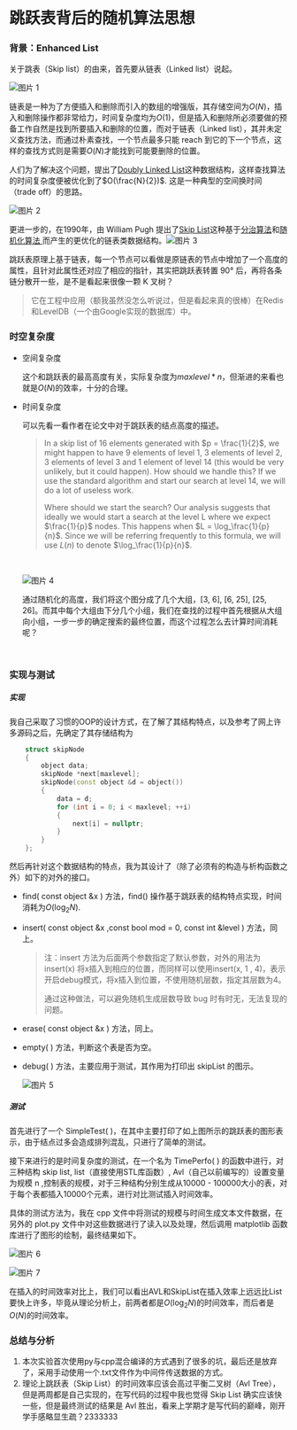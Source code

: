 # 跳跃表背后的随机算法思想

### 背景：Enhanced List

关于跳表（Skip list）的由来，首先要从链表（Linked list）说起。

![图片 1](http://p1.bpimg.com/567571/9aab25912db64d11.png)

链表是一种为了方便插入和删除而引入的数组的增强版，其存储空间为$O(N)$，插入和删除操作都非常给力，时间复杂度均为$O(1)$，但是插入和删除所必须要做的预备工作自然是找到所要插入和删除的位置，而对于链表（Linked list），其并未定义查找方法，而通过朴素查找，一个节点最多只能 reach 到它的下一个节点，这样的查找方式则是需要$O(N)$才能找到可能要删除的位置。

人们为了解决这个问题，提出了[Doubly Linked List](https://en.wikipedia.org/wiki/Doubly_linked_list)这种数据结构，这样查找算法的时间复杂度便被优化到了$O(\frac{N}{2})$. 这是一种典型的空间换时间（trade off）的思路。

![图片 2](http://p1.bqimg.com/567571/56e87e31ea4f0d4c.png)



更进一步的，在1990年，由 William Pugh 提出了[Skip List](https://en.wikipedia.org/wiki/Skip_list)这种基于[分治算法]()和[随机化算法 ](https://en.wikipedia.org/wiki/Randomized_algorithm)而产生的更优化的链表类数据结构。![图片 3](http://i1.piimg.com/567571/b2605a416bb30784.gif)

跳跃表原理上基于链表，每一个节点可以看做是原链表的节点中增加了一个高度的属性，且针对此属性还对应了相应的指针，其实把跳跃表转置 90° 后，再将各条链分散开一些，是不是看起来很像一颗 K 叉树？

> 它在工程中应用（额我虽然没怎么听说过，但是看起来真的很棒）在Redis和LevelDB（一个由Google实现的数据库）中。

### 时空复杂度

- 空间复杂度

  这个和跳跃表的最高高度有关，实际复杂度为$maxlevel * n$，但渐进的来看也就是$O(N)$的效率，十分的合理。

- 时间复杂度

  可以先看一看作者在论文中对于跳跃表的结点高度的描述。

  > In a skip list of 16 elements generated with $p = \frac{1}{2}$, we might happen to have 9 elements of level 1, 3 elements of level 2, 3 elements of level 3 and 1 element of level 14 (this would be very unlikely, but it could happen). How should we handle this?  If we use the standard algorithm and start our search at level 14, we will do a lot of useless work. 
  >
  > Where should we start the search?  Our analysis suggests that ideally we would start a search at the level L where we expect $\frac{1}{p}$ nodes. This happens when $L = \log_\frac{1}{p}{n}$. Since we will be referring frequently to this formula, we will use $L(n)$ to denote $\log_\frac{1}{p}{n}$.

  ​

  ![图片 4](http://p1.bqimg.com/567571/b4ef322c59676142.png)

  通过随机化的高度，我们将这个图分成了几个大组，[3, 6], [6, 25], [25, 26]。而其中每个大组由下分几个小组，我们在查找的过程中首先根据从大组向小组，一步一步的确定搜索的最终位置，而这个过程怎么去计算时间消耗呢？

  ​

### 实现与测试

##### 实现

我自己采取了习惯的OOP的设计方式，在了解了其结构特点，以及参考了网上许多源码之后，先确定了其存储结构为

```cpp
    struct skipNode
    {
        object data;
        skipNode *next[maxlevel];
        skipNode(const object &d = object())
        {
            data = d;
            for (int i = 0; i < maxlevel; ++i)
            {
                next[i] = nullptr;
            }
        }
    };
```

然后再针对这个数据结构的特点，我为其设计了（除了必须有的构造与析构函数之外）如下的对外的接口。

- find( const object &x ) 方法，find() 操作基于跳跃表的结构特点实现，时间消耗为$O(\log_2{N})$.

- insert( const object &x ,const bool mod = 0, const int &level ) 方法，同上。

  > 注：insert 方法为后面两个参数指定了默认参数，对外的用法为insert(x) 将x插入到相应的位置，而同样可以使用insert(x, 1 , 4)，表示开启debug模式，将x插入到位置，不使用随机层数，指定其层数为4。
  >
  > 通过这种做法，可以避免随机生成层数导致 bug 时有时无，无法复现的问题。

- erase( const object &x ) 方法，同上。

- empty( ) 方法，判断这个表是否为空。

- debug( ) 方法，主要应用于测试，其作用为打印出 skipList 的图示。

  ![图片 5](http://p1.bqimg.com/567571/e2be168330b04aed.png)

##### 测试

首先进行了一个 SimpleTest( )，在其中主要打印了如上图所示的跳跃表的图形表示，由于结点过多会造成排列混乱，只进行了简单的测试。

接下来进行的是时间复杂度的测试，在一个名为 TimePerfo( ) 的函数中进行，对三种结构 skip list, list（直接使用STL库函数）, Avl（自己以前编写的）设置变量为规模 n ,控制表的规模，对于三种结构分别生成从10000 - 100000大小的表，对于每个表都插入10000个元素，进行对比测试插入时间效率。

具体的测试方法为，我在 cpp 文件中将测试的规模与时间生成文本文件数据，在另外的 plot.py 文件中对这些数据进行了读入以及处理，然后调用 matplotlib 函数库进行了图形的绘制，最终结果如下。

![图片 6](http://p1.bqimg.com/567571/49a1836f1c2d0a5b.png)

![图片 7](http://i1.piimg.com/567571/dd6c06e33a40ebd1.png)

在插入的时间效率对比上，我们可以看出AVL和SkipList在插入效率上远远比List要快上许多，毕竟从理论分析上，前两者都是$O(\log_2{N})$的时间效率，而后者是$O(N)$的时间效率。



### 总结与分析

1. 本次实验首次使用py与cpp混合编译的方式遇到了很多的坑，最后还是放弃了，采用手动使用一个.txt文件作为中间件传送数据的方式。
2. 理论上跳跃表（Skip List）的时间效率应该会高过平衡二叉树（Avl Tree），但是两周都是自己实现的，在写代码的过程中我也觉得 Skip List 确实应该快一些，但是最终测试的结果是 Avl 胜出，看来上学期才是写代码的巅峰，刚开学手感略显生疏？2333333